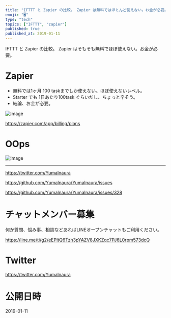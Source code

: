 ```yaml
---
title: "IFTTT と Zapier の比較。 Zapier は無料ではほとんど使えない。お金が必要。"
emoji: "🖥"
type: "tech"
topics: ["IFTTT", "zapier"]
published: true
published_at: 2019-01-11
---
```


IFTTT と Zapier の比較。 Zapier はそもそも無料でほぼ使えない。お金が必要。

# Zapier

- 無料では1ヶ月 100 taskまでしか使えない。ほぼ使えないレベル。
- Starter でも 1日あたり100task ぐらいだし、ちょっと辛そう。
- 結論、お金が必要。

![image](https://user-images.githubusercontent.com/13635059/51025620-e53e7500-15cf-11e9-9034-208f040ffbf4.png)

https://zapier.com/app/billing/plans

# OOps

![image](https://user-images.githubusercontent.com/13635059/51025674-0901bb00-15d0-11e9-95ce-03c6d9bdab8a.png)



---

https://twitter.com/YumaInaura

https://github.com/YumaInaura/YumaInaura/issues

https://github.com/YumaInaura/YumaInaura/issues/328








<!-- Update From Qiita API -->

# チャットメンバー募集


何か質問、悩み事、相談などあればLINEオープンチャットもご利用ください。

https://line.me/ti/g2/eEPltQ6Tzh3pYAZV8JXKZqc7PJ6L0rpm573dcQ





# Twitter


https://twitter.com/YumaInaura


<!-- Update From Qiita API -->



# 公開日時

2019-01-11
